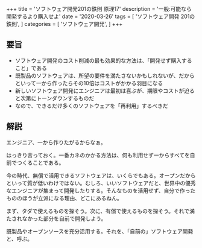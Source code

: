 +++
title = 'ソフトウェア開発201の鉄則 原理17'
description = '一般:可能なら開発するより購入せよ'
date = '2020-03-26'
tags = [
    'ソフトウェア開発 201の鉄則',
]
categories = [
    'ソフトウェア開発',
]
+++
## 要旨
* ソフトウェア開発のコスト削減の最も効果的な方法は、「開発せず購入すること」である
* 既製品のソフトウェアは、所望の要件を満たさないかもしれないが、だからといって一から作ったらその10倍はコストがかかる羽目になる
* 新しいソフトウェア開発にエンジニアは最初は喜ぶが、期限やコストが迫ると次第にトーンダウンするものだ
* なので、できるだけ多くのソフトウェアを「再利用」するべきだ

## 解説
エンジニア、一から作りたがるからなぁ。

はっきり言っておく。一番カネのかかる方法は、何も利用せず一からすべてを自前でつくることである。

今の時代、無償で活用できるソフトウェアは、いくらでもある。オープンだからといって質が低いわけではない。むしろ、いいソフトウェアだと、世界中の優秀なエンジニアが集まって開発したりする。そんなものを活用せず、自分で作ったもののほうが立派になる理由、どこにあるねん。

まず、タダで使えるものを探そう。次に、有償で使えるものを探そう。それで満たされなかった部分を自前で開発しよう。

既製品やオープンソースを充分活用する。それを、「自前の」ソフトウェア開発と、呼ぶ。